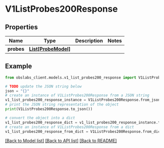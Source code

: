 # V1ListProbes200Response


## Properties

Name | Type | Description | Notes
------------ | ------------- | ------------- | -------------
**probes** | [**List[ProbeModel]**](ProbeModel.md) |  | 

## Example

```python
from obslabs_client.models.v1_list_probes200_response import V1ListProbes200Response

# TODO update the JSON string below
json = "{}"
# create an instance of V1ListProbes200Response from a JSON string
v1_list_probes200_response_instance = V1ListProbes200Response.from_json(json)
# print the JSON string representation of the object
print(V1ListProbes200Response.to_json())

# convert the object into a dict
v1_list_probes200_response_dict = v1_list_probes200_response_instance.to_dict()
# create an instance of V1ListProbes200Response from a dict
v1_list_probes200_response_from_dict = V1ListProbes200Response.from_dict(v1_list_probes200_response_dict)
```
[[Back to Model list]](../README.md#documentation-for-models) [[Back to API list]](../README.md#documentation-for-api-endpoints) [[Back to README]](../README.md)


